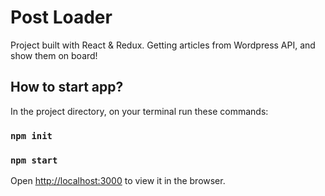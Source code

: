 # Post Loader

Project built with React & Redux. Getting articles from Wordpress API, and show them on board!


## How to start app?

In the project directory, on your terminal run these commands: 
### `npm init`
### `npm start`

Open [http://localhost:3000](http://localhost:3000) to view it in the browser.
